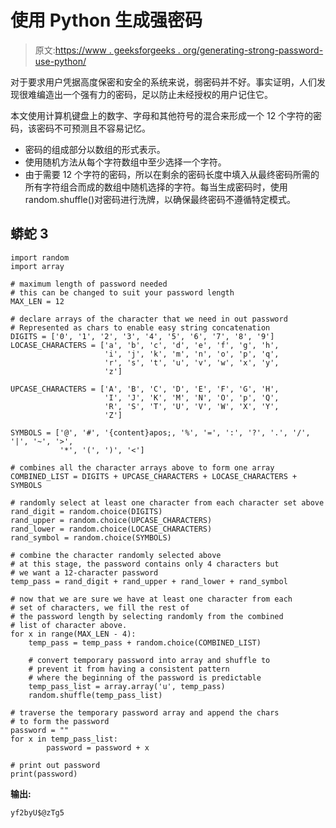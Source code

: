 # 使用 Python 生成强密码

> 原文:[https://www . geeksforgeeks . org/generating-strong-password-use-python/](https://www.geeksforgeeks.org/generating-strong-password-using-python/)

对于要求用户凭据高度保密和安全的系统来说，弱密码并不好。事实证明，人们发现很难编造出一个强有力的密码，足以防止未经授权的用户记住它。

本文使用计算机键盘上的数字、字母和其他符号的混合来形成一个 12 个字符的密码，该密码不可预测且不容易记忆。

*   密码的组成部分以数组的形式表示。
*   使用随机方法从每个字符数组中至少选择一个字符。
*   由于需要 12 个字符的密码，所以在剩余的密码长度中填入从最终密码所需的所有字符组合而成的数组中随机选择的字符。每当生成密码时，使用 random.shuffle()对密码进行洗牌，以确保最终密码不遵循特定模式。

## 蟒蛇 3

```
import random
import array

# maximum length of password needed
# this can be changed to suit your password length
MAX_LEN = 12

# declare arrays of the character that we need in out password
# Represented as chars to enable easy string concatenation
DIGITS = ['0', '1', '2', '3', '4', '5', '6', '7', '8', '9']  
LOCASE_CHARACTERS = ['a', 'b', 'c', 'd', 'e', 'f', 'g', 'h', 
                     'i', 'j', 'k', 'm', 'n', 'o', 'p', 'q',
                     'r', 's', 't', 'u', 'v', 'w', 'x', 'y',
                     'z']

UPCASE_CHARACTERS = ['A', 'B', 'C', 'D', 'E', 'F', 'G', 'H', 
                     'I', 'J', 'K', 'M', 'N', 'O', 'p', 'Q',
                     'R', 'S', 'T', 'U', 'V', 'W', 'X', 'Y',
                     'Z']

SYMBOLS = ['@', '#', '{content}apos;, '%', '=', ':', '?', '.', '/', '|', '~', '>', 
           '*', '(', ')', '<']

# combines all the character arrays above to form one array
COMBINED_LIST = DIGITS + UPCASE_CHARACTERS + LOCASE_CHARACTERS + SYMBOLS

# randomly select at least one character from each character set above
rand_digit = random.choice(DIGITS)
rand_upper = random.choice(UPCASE_CHARACTERS)
rand_lower = random.choice(LOCASE_CHARACTERS)
rand_symbol = random.choice(SYMBOLS)

# combine the character randomly selected above
# at this stage, the password contains only 4 characters but 
# we want a 12-character password
temp_pass = rand_digit + rand_upper + rand_lower + rand_symbol

# now that we are sure we have at least one character from each
# set of characters, we fill the rest of
# the password length by selecting randomly from the combined 
# list of character above.
for x in range(MAX_LEN - 4):
    temp_pass = temp_pass + random.choice(COMBINED_LIST)

    # convert temporary password into array and shuffle to 
    # prevent it from having a consistent pattern
    # where the beginning of the password is predictable
    temp_pass_list = array.array('u', temp_pass)
    random.shuffle(temp_pass_list)

# traverse the temporary password array and append the chars
# to form the password
password = ""
for x in temp_pass_list:
        password = password + x

# print out password
print(password)
```

**输出:**

```
yf2byU$@zTg5
```